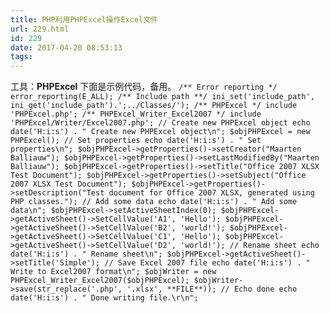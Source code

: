```yaml
---
title: PHP利用PHPExcel操作Excel文件
url: 229.html
id: 229
date: 2017-04-20 08:53:13
tags:
---
```


工具：**PHPExcel** 下面是示例代码，备用。 `/** Error reporting */ error_reporting(E_ALL); /** Include path **/ ini_set('include_path', ini_get('include_path').';../Classes/'); /** PHPExcel */ include 'PHPExcel.php'; /** PHPExcel_Writer_Excel2007 */ include 'PHPExcel/Writer/Excel2007.php'; // Create new PHPExcel object echo date('H:i:s') . " Create new PHPExcel object\n"; $objPHPExcel = new PHPExcel(); // Set properties echo date('H:i:s') . " Set properties\n"; $objPHPExcel->getProperties()->setCreator("Maarten Balliauw"); $objPHPExcel->getProperties()->setLastModifiedBy("Maarten Balliauw"); $objPHPExcel->getProperties()->setTitle("Office 2007 XLSX Test Document"); $objPHPExcel->getProperties()->setSubject("Office 2007 XLSX Test Document"); $objPHPExcel->getProperties()->setDescription("Test document for Office 2007 XLSX, generated using PHP classes."); // Add some data echo date('H:i:s') . " Add some data\n"; $objPHPExcel->setActiveSheetIndex(0); $objPHPExcel->getActiveSheet()->SetCellValue('A1', 'Hello'); $objPHPExcel->getActiveSheet()->SetCellValue('B2', 'world!'); $objPHPExcel->getActiveSheet()->SetCellValue('C1', 'Hello'); $objPHPExcel->getActiveSheet()->SetCellValue('D2', 'world!'); // Rename sheet echo date('H:i:s') . " Rename sheet\n"; $objPHPExcel->getActiveSheet()->setTitle('Simple'); // Save Excel 2007 file echo date('H:i:s') . " Write to Excel2007 format\n"; $objWriter = new PHPExcel_Writer_Excel2007($objPHPExcel); $objWriter->save(str_replace('.php', '.xlsx', **FILE**)); // Echo done echo date('H:i:s') . " Done writing file.\r\n";`